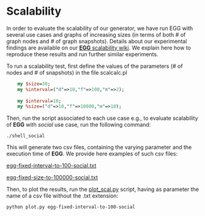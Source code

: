 # Scalability

In order to evaluate the scalability of our generator, we have run EGG with several use cases and graphs of increasing sizes (in terms of both # of graph nodes and # of graph snapshots).
Details about our experimental findings are available on our [**EGG** scalability wiki](https://github.com/karimalami7/EGG/wiki/Scalability).
We explain here how to reproduce these results and run further similar experiments.

To run a scalability test, first define the values of the parameters (# of nodes and # of snapshots) in the file scalcalc.pl

```perl
	my $size=30;
	my %interval=("d"=>10,"f"=>100,"m"=>2);
  
	my $interval=10;
	my %size=("d"=>10,"f"=>10000,"m"=>10);
```

Then, run the script associated to each use case e.g., to evaluate scalability of **EGG** with *social* use case, run the following command:

```shell
./shell_social
```
This will generate two csv files, containing the varying parameter and the execution time of **EGG**.
We provide here examples of such csv files:

[egg-fixed-interval-to-100-social.txt](https://github.com/karimalami7/EGG/blob/master/demo/scalability/egg-fixed-interval-to-100-social.txt)

[egg-fixed-size-to-100000-social.txt](https://github.com/karimalami7/EGG/blob/master/demo/scalability/egg-fixed-size-to-100000-social.txt)

Then, to plot the results, run the [plot_scal.py](https://github.com/karimalami7/EGG/blob/master/demo/scalability/plot_scal.py) script, having as parameter the name of a csv file without the .txt extension:

```shell 
python plot.py egg-fixed-interval-to-100-social
```
